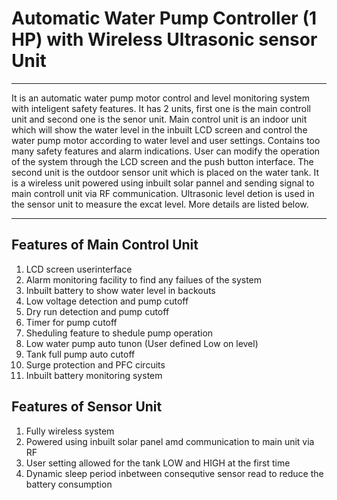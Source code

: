 # Automatic Water Pump Controller (1 HP) with Wireless Ultrasonic sensor Unit
___
It is an automatic water pump motor control and level monitoring system with inteligent safety features. It has 2 units, first one is the main controll unit and second one is the senor unit.
Main control unit is an indoor unit which will show the water level in the inbuilt LCD screen and control the water pump motor according to water level and user settings. Contains too many safety features and alarm indications.
User can modify the operation of the system through the LCD screen and the push button interface.
The second unit is the outdoor sensor unit which is placed on the water tank. It is a wireless unit powered using inbuilt solar pannel and sending signal to main controll unit via RF communication.
Ultrasonic level detion is used in the sensor unit to measure the excat level. More details are listed below.
____
## Features of Main Control Unit
1. LCD screen userinterface
2. Alarm monitoring facility to find any failues of the system
3. Inbuilt battery to show water level in backouts
4. Low voltage detection and pump cutoff
5. Dry run detection and pump cutoff
6. Timer for pump cutoff
7. Sheduling feature to shedule pump operation
8. Low water pump auto tunon (User defined Low on level)
9. Tank full pump auto cutoff
10. Surge protection and PFC circuits
11. Inbuilt battery monitoring system
## Features of Sensor Unit 
1. Fully wireless system
2. Powered using inbuilt solar panel amd communication to main unit via RF
3. User setting allowed for the tank LOW and HIGH at the first time
4. Dynamic sleep period inbetween consequtive sensor read to reduce the battery consumption

